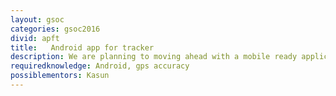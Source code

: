 ```yaml
---
layout: gsoc
categories: gsoc2016
divid: apft
title:   Android app for tracker
description: We are planning to moving ahead with a mobile ready application for Tracker. Currently Tracker is a matured web application and we want to extend our capabilities to the next level. You will select Android platform and develop native client for Tracker which can interact with the server.
requiredknowledge: Android, gps accuracy
possiblementors: Kasun
---
```

